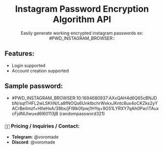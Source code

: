 <h1 align="center">Instagram Password Encryption Algorithm API</h1>

<p align="center">
  Easily generate working encrypted instagram passwords ex: #PWD_INSTAGRAM_BROWSER:<enc_version>:<encryption_here>
</p>


## Features:
* Login supported
* Account creation supported

## Sample password:

* #PWD_INSTAGRAM_BROWSER:10:1694680937:AXxQAH4d6Q65cBNJDbN/sqtTHFL2wLSKhN/La8fNOQs6UnktbchrWxkxJKntc8ux4oCKZks2yYACrBeiImzf+HIIeHxA/39bx/jFl9Ik0fpwj1HYq+9G51LYRXY7qAh0Pw/iTAuxcFjdNUlwuxd6l60113jB (randompassword321)


### `👨‍💻` Pricing / Inquiries / Contact:
* **Telegram**: @voromade
* **Discord**: @voromade
